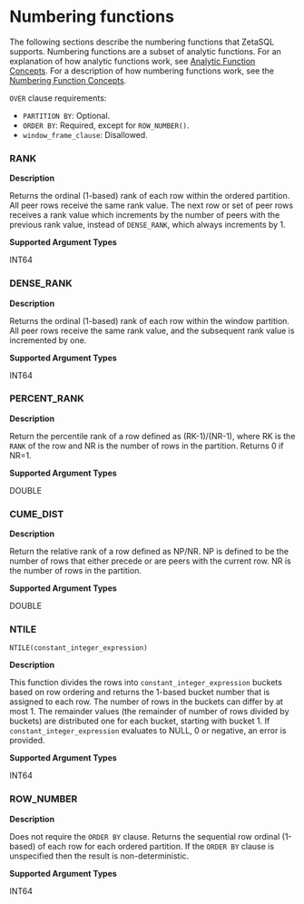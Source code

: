 

# Numbering functions

The following sections describe the numbering functions that ZetaSQL
supports. Numbering functions are a subset of analytic functions. For an
explanation of how analytic functions work, see
[Analytic Function Concepts][analytic-function-concepts]. For a
description of how numbering functions work, see the
[Numbering Function Concepts][numbering-function-concepts].

`OVER` clause requirements:

+ `PARTITION BY`: Optional.
+ `ORDER BY`: Required, except for `ROW_NUMBER()`.
+ `window_frame_clause`: Disallowed.

### RANK

**Description**

Returns the ordinal (1-based) rank of each row within the ordered partition.
All peer rows receive the same rank value. The next row or set of peer rows
receives a rank value which increments by the number of peers with the previous
rank value, instead of `DENSE_RANK`, which always increments by 1.

**Supported Argument Types**

INT64

### DENSE_RANK

**Description**

Returns the ordinal (1-based) rank of each row within the window partition.
All peer rows receive the same rank value, and the subsequent rank value is
incremented by one.

**Supported Argument Types**

INT64

### PERCENT_RANK

**Description**

Return the percentile rank of a row defined as (RK-1)/(NR-1), where RK is
the <code>RANK</code> of the row and NR is the number of rows in the partition.
Returns 0 if NR=1.

**Supported Argument Types**

DOUBLE

### CUME_DIST

**Description**

Return the relative rank of a row defined as NP/NR. NP is defined to be the
number of rows that either precede or are peers with the current row. NR is the
number of rows in the partition.

**Supported Argument Types**

DOUBLE

### NTILE

```
NTILE(constant_integer_expression)
```

**Description**

This function divides the rows into <code>constant_integer_expression</code>
buckets based on row ordering and returns the 1-based bucket number that is
assigned to each row. The number of rows in the buckets can differ by at most 1.
The remainder values (the remainder of number of rows divided by buckets) are
distributed one for each bucket, starting with bucket 1. If
<code>constant_integer_expression</code> evaluates to NULL, 0 or negative, an
error is provided.

**Supported Argument Types**

INT64

### ROW_NUMBER

**Description**

Does not require the <code>ORDER BY</code> clause. Returns the sequential
row ordinal (1-based) of each row for each ordered partition. If the
<code>ORDER BY</code> clause is unspecified then the result is
non-deterministic.

**Supported Argument Types**

INT64

[analytic-function-concepts]: https://github.com/google/zetasql/blob/master/docs/analytic-function-concepts
[numbering-function-concepts]: https://github.com/google/zetasql/blob/master/docs/analytic-function-concepts#numbering_function_concepts

